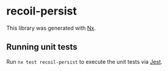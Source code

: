 # recoil-persist

This library was generated with [Nx](https://nx.dev).

## Running unit tests

Run `nx test recoil-persist` to execute the unit tests via [Jest](https://jestjs.io).
